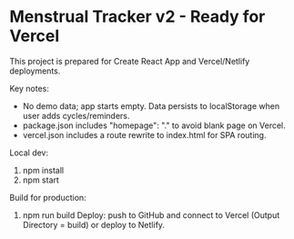 
# Menstrual Tracker v2 - Ready for Vercel

This project is prepared for Create React App and Vercel/Netlify deployments.

Key notes:
- No demo data; app starts empty. Data persists to localStorage when user adds cycles/reminders.
- package.json includes "homepage": "." to avoid blank page on Vercel.
- vercel.json includes a route rewrite to index.html for SPA routing.

Local dev:
1. npm install
2. npm start

Build for production:
1. npm run build
Deploy: push to GitHub and connect to Vercel (Output Directory = build) or deploy to Netlify.
